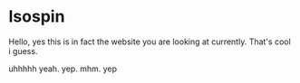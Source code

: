 # Isospin

Hello, yes this is in fact the website you are looking at currently. That's cool i guess.

uhhhhh yeah. yep. mhm. yep
